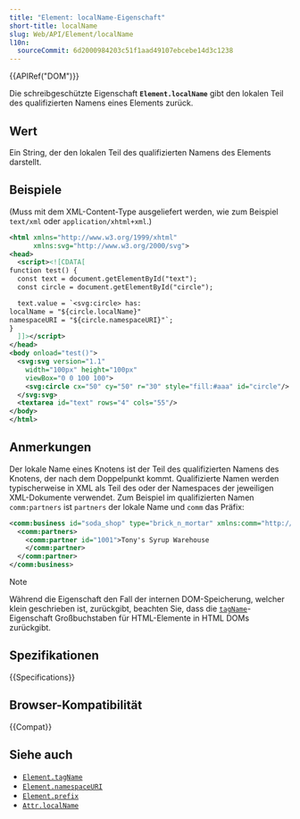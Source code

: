 ```yaml
---
title: "Element: localName-Eigenschaft"
short-title: localName
slug: Web/API/Element/localName
l10n:
  sourceCommit: 6d2000984203c51f1aad49107ebcebe14d3c1238
---
```


{{APIRef("DOM")}}

Die schreibgeschützte Eigenschaft **`Element.localName`** gibt den lokalen Teil des qualifizierten Namens eines Elements zurück.

## Wert

Ein String, der den lokalen Teil des qualifizierten Namens des Elements darstellt.

## Beispiele

(Muss mit dem XML-Content-Type ausgeliefert werden, wie zum Beispiel `text/xml` oder `application/xhtml+xml`.)

```xml
<html xmlns="http://www.w3.org/1999/xhtml"
      xmlns:svg="http://www.w3.org/2000/svg">
<head>
  <script><![CDATA[
function test() {
  const text = document.getElementById("text");
  const circle = document.getElementById("circle");

  text.value = `<svg:circle> has:
localName = "${circle.localName}"
namespaceURI = "${circle.namespaceURI}"`;
}
  ]]></script>
</head>
<body onload="test()">
  <svg:svg version="1.1"
    width="100px" height="100px"
    viewBox="0 0 100 100">
    <svg:circle cx="50" cy="50" r="30" style="fill:#aaa" id="circle"/>
  </svg:svg>
  <textarea id="text" rows="4" cols="55"/>
</body>
</html>
```

## Anmerkungen

Der lokale Name eines Knotens ist der Teil des qualifizierten Namens des Knotens, der nach dem Doppelpunkt kommt. Qualifizierte Namen werden typischerweise in XML als Teil des oder der Namespaces der jeweiligen XML-Dokumente verwendet. Zum Beispiel im qualifizierten Namen `comm:partners` ist `partners` der lokale Name und `comm` das Präfix:

```xml
<comm:business id="soda_shop" type="brick_n_mortar" xmlns:comm="http://example.com/comm">
  <comm:partners>
    <comm:partner id="1001">Tony's Syrup Warehouse
    </comm:partner>
  </comm:partner>
</comm:business>
```

> [!NOTE]
> Während die Eigenschaft den Fall der internen DOM-Speicherung, welcher klein geschrieben ist, zurückgibt, beachten Sie, dass die [`tagName`](/de/docs/Web/API/Element/tagName)-Eigenschaft Großbuchstaben für HTML-Elemente in HTML DOMs zurückgibt.

## Spezifikationen

{{Specifications}}

## Browser-Kompatibilität

{{Compat}}

## Siehe auch

- [`Element.tagName`](/de/docs/Web/API/Element/tagName)
- [`Element.namespaceURI`](/de/docs/Web/API/Element/namespaceURI)
- [`Element.prefix`](/de/docs/Web/API/Element/prefix)
- [`Attr.localName`](/de/docs/Web/API/Attr/localName)
